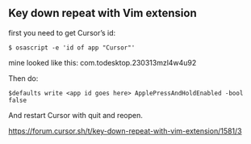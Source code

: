 ## Key down repeat with Vim extension

first you need to get Cursor’s id:

`$ osascript -e 'id of app "Cursor"'`

mine looked like this: com.todesktop.230313mzl4w4u92

Then do:

`$defaults write <app id goes here> ApplePressAndHoldEnabled -bool false`

And restart Cursor with quit and reopen.

https://forum.cursor.sh/t/key-down-repeat-with-vim-extension/1581/3
